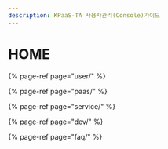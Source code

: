 ```yaml
---
description: KPaaS-TA 사용자관리(Console)가이드
---
```


# HOME

{% page-ref page="user/" %}

{% page-ref page="paas/" %}

{% page-ref page="service/" %}

{% page-ref page="dev/" %}

{% page-ref page="faq/" %}





